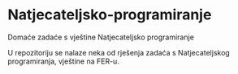 # Natjecateljsko-programiranje
Domaće zadaće s vještine Natjecateljsko programiranje

U repozitoriju se nalaze neka od rješenja zadaća s Natjecateljskog programiranja, vještine na FER-u.

